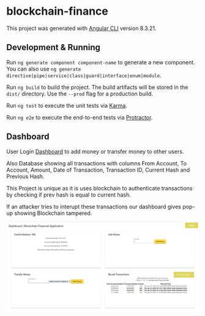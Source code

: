 # blockchain-finance

This project was generated with [Angular CLI](https://github.com/angular/angular-cli) version 8.3.21.


## Development & Running

Run `ng generate component component-name` to generate a new component. You can also use `ng generate directive|pipe|service|class|guard|interface|enum|module`.

Run `ng build` to build the project. The build artifacts will be stored in the `dist/` directory. Use the `--prod` flag for a production build.

Run `ng test` to execute the unit tests via [Karma](https://karma-runner.github.io).

Run `ng e2e` to execute the end-to-end tests via [Protractor](http://www.protractortest.org/).


## Dashboard 

User Login [Dashboard](https://blockchain-finance.firebaseapp.com/login) to add money or transfer money to other users.

Also Database showing all transactions with columns 
From Account, To Account,	Amount,	Date of Transaction, Transaction ID, Current Hash and Previous Hash. 

This Project is unique as it is uses blockchain to authenticate transactions by checking if prev hash is equal to current hash.

If an attacker tries to interupt these transactions our dashboard gives pop-up showing Blockchain tampered.

<img src="image.PNG" width = "800">









